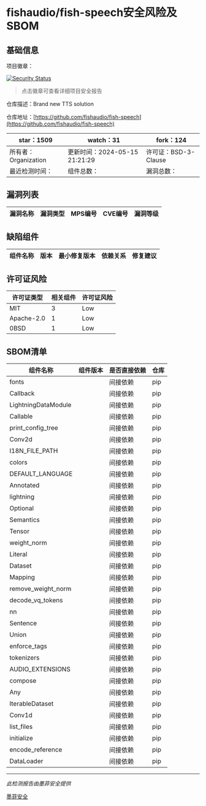 # fishaudio/fish-speech安全风险及SBOM

## 基础信息

项目徽章：

[![Security Status](https://www.murphysec.com/platform3/v31/badge/1790812860721377280.svg)](https://www.murphysec.com/console/report/1747692116718583808/1790812860721377280)

> 点击徽章可查看详细项目安全报告

仓库描述：Brand new TTS solution

仓库地址：[https://github.com/fishaudio/fish-speech](https://github.com/fishaudio/fish-speech)

| star：1509 | watch：31 | fork：124 |
| ----------- | -------------- | ------------ |
| 所有者：Organization | 更新时间：2024-05-15 21:21:29 | 许可证：BSD-3-Clause |
| 最近检测时间： | 组件总数： | 漏洞总数： |




## 漏洞列表

| 漏洞名称 | 漏洞类型 | MPS编号 | CVE编号 | 漏洞等级 |
| ------- | ------ | ------- | ------ | ----- |





## 缺陷组件

| 组件名称 | 版本 | 最小修复版本 | 依赖关系 | 修复建议 |
| -------- | ---- | ------------ | -------- | -------- |





## 许可证风险

| 许可证类型 | 相关组件 | 许可证风险 |
| ---------- | -------- | ---------- |
|MIT|3|Low|
|Apache-2.0|1|Low|
|0BSD|1|Low|




## SBOM清单

| 组件名称 | 组件版本 | 是否直接依赖 | 仓库 |
| -------- | -------- | ------------ | ---- |
|fonts||间接依赖|pip|
|Callback||间接依赖|pip|
|LightningDataModule||间接依赖|pip|
|Callable||间接依赖|pip|
|print_config_tree||间接依赖|pip|
|Conv2d||间接依赖|pip|
|I18N_FILE_PATH||间接依赖|pip|
|colors||间接依赖|pip|
|DEFAULT_LANGUAGE||间接依赖|pip|
|Annotated||间接依赖|pip|
|lightning||间接依赖|pip|
|Optional||间接依赖|pip|
|Semantics||间接依赖|pip|
|Tensor||间接依赖|pip|
|weight_norm||间接依赖|pip|
|Literal||间接依赖|pip|
|Dataset||间接依赖|pip|
|Mapping||间接依赖|pip|
|remove_weight_norm||间接依赖|pip|
|decode_vq_tokens||间接依赖|pip|
|nn||间接依赖|pip|
|Sentence||间接依赖|pip|
|Union||间接依赖|pip|
|enforce_tags||间接依赖|pip|
|tokenizers||间接依赖|pip|
|AUDIO_EXTENSIONS||间接依赖|pip|
|compose||间接依赖|pip|
|Any||间接依赖|pip|
|IterableDataset||间接依赖|pip|
|Conv1d||间接依赖|pip|
|list_files||间接依赖|pip|
|initialize||间接依赖|pip|
|encode_reference||间接依赖|pip|
|DataLoader||间接依赖|pip|


------

*此检测报告由墨菲安全提供*

[墨菲安全](www.murphysec.com)